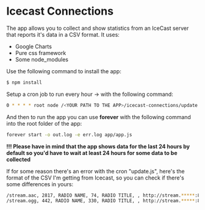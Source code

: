 # Icecast Connections

The app allows you to collect and show statistics from an IceCast server that reports it's data in a CSV format.
It uses:
  - Google Charts
  - Pure css framework
  - Some node_modules
  
Use the following command to install the app:
```sh
$ npm install
```

Setup a cron job to run every hour -> with the following command:
```sh
0 * * * * root node /<YOUR PATH TO THE APP>/icecast-connections/update.js
```

And then to run the app you can use **forever** with the following command into the root folder of the app:
```sh
forever start -o out.log -e err.log app/app.js
```

**!!! Please have in mind that the app shows data for the last 24 hours by default so you'd have to wait at least 24 hours for some data to be collected**

If for some reason there's an error with the cron "update.js", here's the format of the CSV I'm getting from Icecast, so you can check if there's some differences in yours:

```sh
/stream.aac, 2817, RADIO NAME, 74, RADIO TITLE, , http://stream.*****:80/stream.aac
/stream.ogg, 442, RADIO NAME, 330, RADIO TITLE, , http://stream.*****:80/stream.ogg
```
